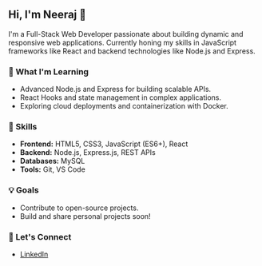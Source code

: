 ## Hi, I'm Neeraj 👋
I'm a Full-Stack Web Developer passionate about building dynamic and responsive web applications. Currently honing my skills in JavaScript frameworks like React and backend technologies like Node.js and Express.

### 🌱 What I'm Learning
- Advanced Node.js and Express for building scalable APIs.
- React Hooks and state management in complex applications.
- Exploring cloud deployments and containerization with Docker.

### 🚀 Skills
- **Frontend:** HTML5, CSS3, JavaScript (ES6+), React
- **Backend:** Node.js, Express.js, REST APIs
- **Databases:** MySQL
- **Tools:** Git, VS Code

### 💡 Goals
- Contribute to open-source projects.
- Build and share personal projects soon!

### 💬 Let's Connect
- [LinkedIn](https://www.linkedin.com/in/neeraj0128/)
